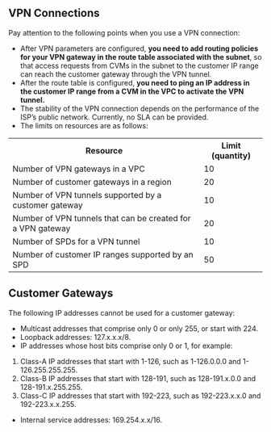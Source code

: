 ## VPN Connections
Pay attention to the following points when you use a VPN connection:
- After VPN parameters are configured, **you need to add routing policies for your VPN gateway in the route table associated with the subnet**, so that access requests from CVMs in the subnet to the customer IP range can reach the customer gateway through the VPN tunnel.
- After the route table is configured, **you need to ping an IP address in the customer IP range from a CVM in the VPC to activate the VPN tunnel.**
- The stability of the VPN connection depends on the performance of the ISP’s public network. Currently, no SLA can be provided.
- The limits on resources are as follows:
<table><tbody>
<tr><th>Resource</th><th>Limit (quantity)</th></tr>
<tr><td>Number of VPN gateways in a VPC</td><td>10</td></tr>
<tr><td>Number of customer gateways in a region</td><td>20</td></tr>
<tr><td>Number of VPN tunnels supported by a customer gateway</td><td>10</td></tr>
<tr><td>Number of VPN tunnels that can be created for a VPN gateway</td><td>20</td></tr>
<tr><td>Number of SPDs for a VPN tunnel</td><td>10</td></tr>
<tr><td>Number of customer IP ranges supported by an SPD</td><td>50</td></tr>
</tbody></table>

## Customer Gateways
The following IP addresses cannot be used for a customer gateway:
- Multicast addresses that comprise only 0 or only 255, or start with 224.
- Loopback addresses: 127.x.x.x/8.
- IP addresses whose host bits comprise only 0 or 1, for example:
 1. Class-A IP addresses that start with 1-126, such as 1-126.0.0.0 and 1-126.255.255.255.
 2. Class-B IP addresses that start with 128-191, such as 128-191.x.0.0 and 128-191.x.255.255.
 3. Class-C IP addresses that start with 192-223, such as 192-223.x.x.0 and 192-223.x.x.255.
- Internal service addresses: 169.254.x.x/16.
